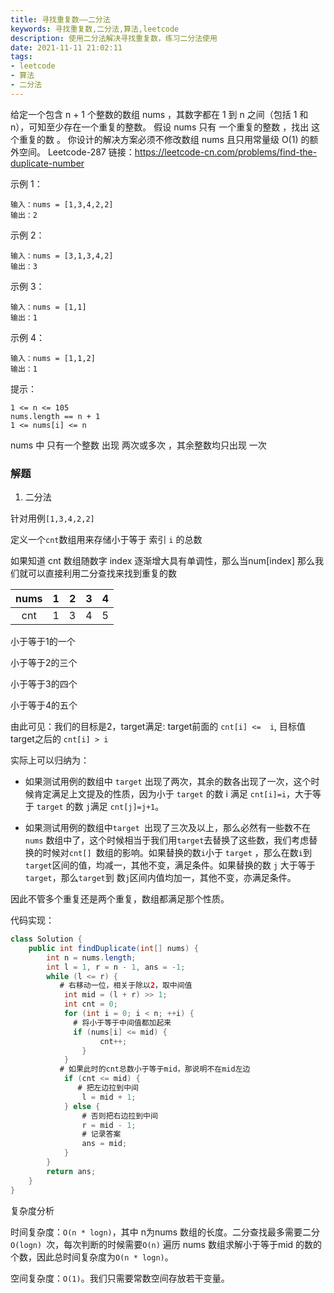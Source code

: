 ```yaml
---
title: 寻找重复数——二分法
keywords: 寻找重复数,二分法,算法,leetcode
description: 使用二分法解决寻找重复数，练习二分法使用
date: 2021-11-11 21:02:11
tags:
- leetcode
- 算法
- 二分法
---
```


给定一个包含 n + 1 个整数的数组 nums ，其数字都在 1 到 n 之间（包括 1 和 n），可知至少存在一个重复的整数。
假设 nums 只有 一个重复的整数 ，找出 这个重复的数 。
你设计的解决方案必须不修改数组 nums 且只用常量级 O(1) 的额外空间。
Leetcode-287 链接：https://leetcode-cn.com/problems/find-the-duplicate-number

<!-- more -->

示例 1：
```
输入：nums = [1,3,4,2,2]
输出：2
```

示例 2：
```
输入：nums = [3,1,3,4,2]
输出：3
```

示例 3：
```
输入：nums = [1,1]
输出：1
```

示例 4：
```
输入：nums = [1,1,2]
输出：1
```

提示：
```
1 <= n <= 105
nums.length == n + 1
1 <= nums[i] <= n
```
nums 中 只有一个整数 出现 两次或多次 ，其余整数均只出现 一次

### 解题

1. 二分法

针对用例`[1,3,4,2,2]`

定义一个`cnt`数组用来存储小于等于 索引 `i` 的总数

如果知道 cnt 数组随数字 index 逐渐增大具有单调性，那么当num[index] 那么我们就可以直接利用二分查找来找到重复的数

| nums |  1   |  2   |  3   |  4   |
| :--: | :--: | :--: | :--: | :--: |
| cnt  |  1   |  3   |  4   |  5   |

小于等于1的一个

小于等于2的三个

小于等于3的四个

小于等于4的五个

由此可见：我们的目标是2，target满足: target前面的 `cnt[i] <=  i`, 目标值target之后的 `cnt[i] > i`

实际上可以归纳为：

- 如果测试用例的数组中 `target` 出现了两次，其余的数各出现了一次，这个时候肯定满足上文提及的性质，因为小于 `target` 的数 i 满足 `cnt[i]=i`，大于等于 `target` 的数 `j`满足 `cnt[j]=j+1`。

- 如果测试用例的数组中`target `出现了三次及以上，那么必然有一些数不在 `nums` 数组中了，这个时候相当于我们用`target`去替换了这些数，我们考虑替换的时候对`cnt[] `数组的影响。如果替换的数`i`小于 `target` ，那么在数`i`到`target`区间的值，均减一，其他不变，满足条件。如果替换的数 `j` 大于等于 `target`，那么`target`到 数`j`区间内值均加一，其他不变，亦满足条件。

因此不管多个重复还是两个重复，数组都满足那个性质。

代码实现：

```java
class Solution {
    public int findDuplicate(int[] nums) {
        int n = nums.length;
        int l = 1, r = n - 1, ans = -1;
        while (l <= r) {
           # 右移动一位，相关于除以2，取中间值
            int mid = (l + r) >> 1;
            int cnt = 0;
            for (int i = 0; i < n; ++i) {
              # 将小于等于中间值都加起来  
              if (nums[i] <= mid) {
                    cnt++;
                }
            }
           # 如果此时的cnt总数小于等于mid，那说明不在mid左边
            if (cnt <= mid) {
               # 把左边拉到中间
                l = mid + 1;
            } else {
                # 否则把右边拉到中间
                r = mid - 1;
                # 记录答案
                ans = mid;
            }
        }
        return ans;
    }
}
```

复杂度分析

时间复杂度：`O(n * logn)`，其中 n为nums 数组的长度。二分查找最多需要二分`O(logn) `次，每次判断的时候需要`O(n)` 遍历 nums 数组求解小于等于mid 的数的个数，因此总时间复杂度为`O(n * logn)`。

空间复杂度：`O(1)`。我们只需要常数空间存放若干变量。

